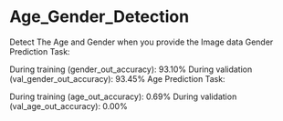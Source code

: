 # Age_Gender_Detection
Detect The Age and Gender when you provide the Image data
Gender Prediction Task:

During training (gender_out_accuracy): 93.10%
During validation (val_gender_out_accuracy): 93.45%
Age Prediction Task:

During training (age_out_accuracy): 0.69%
During validation (val_age_out_accuracy): 0.00%

